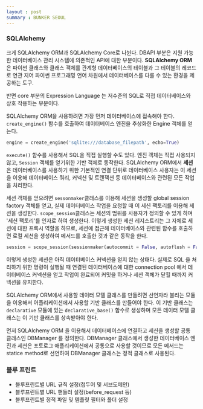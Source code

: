 ```yaml
---
layout : post
summary : BUNKER SEOUL
---
```



### SQLAlchemy

크게 SQLAlchemy ORM과 SQLAlchemy Core로 나뉜다. DBAPI 부분은 지원 가능한 데이터베이스 관리 시스템에 의존적인 API에 대한 부분이다. **SQLAlchemy ORM** 은 파이썬 클래스와 클래스 객체를 관계형 데이터베이스의 테이블과 그 테이블의 레코드로 연관 지어 파이썬 프로그래밍 언어 차원에서 데이터베이스를 다룰 수 있는 환경을 제공하는 도구.

반면 core 부분의 Expression Language 는 저수준의 SQL로 직접 데이터베이스와 상호 작용하는 부분이다.

SQLAlchemy ORM을 사용하려면 가장 먼저 데이터베이스에 접속해야 한다. `create_engine()` 함수를 호출하여 데이터베이스 엔진을 추상화한 Engine 객체를 얻는다.

```python
engine = create_engine('sqlite:///database_filepath', echo=True)
```

`execute()` 함수를 사용해서 SQL을 직접 실행할 수도 있다. 엔진 객체는 직접 사용되지 않고, `Session` 객체를 얻기위한 기반 객체로 동작한다. SQLAlchemy ORM에서 **세션**은 데이터베이스를 사용하기 위한 기본적인 연결 단위로 데이터베이스 사용자는 이 세션을 이용해 데이터베이스 쿼리, 커넥션 및 트랜잭션 등 데이터베이스와 관련된 모든 작업을 처리한다.

세션 객체를 얻으려면 `sessonmaker`클래스를 이용해 세션을 생성할 global session factory 객체를 얻고, 실제 데이터베이스 작업을 요청할 때 이 세션 팩토리를 이용해 세션을 생성한다. `scope_session`클래스는 세션의 범위를 사용자가 정의할 수 있게 하며 '세션 팩토리'를 인자로 하여 생성한다. 이렇게 생성한 세션 레지스트리는 그 자체로 세션에 대한 프록시 역할을 하므로, 세션에 접근해 데이터베이스와 관련된 함수를 호출하면 로컬 세션을 생성하여 메서드를 호출한 것과 같은 동작을 한다.

```python
session = scope_session(sessionmaker(autocommit = False, autoflush = False, bind = engine ))
```

이렇게 생성한 세션은 아직 데이터베이스 커넥션을 얻지 않는 상태다. 실제로 SQL 을 처리하기 위한 명령이 실행될 때 연결된 데이터베이스에 대한 connection pool 에서 데이터베이스 커넥션을 얻고 작업이 완료되어 커밋을 하거나 세션 객체가 닫힐 때까지 커넥션을 유지한다.

SQLAlchemy ORM에서 사용할 데이터 모델 클래스를 만들려면 선언자라 불리는 모듈을 이용해서 어플리케이션에서 사용할 기반 클래스를 만들어야 한다. 이 기반 클래스는 `declarative` 모듈에 있는 `declarative_base()` 함수로 생성하며 모든 데이터 모델 클래스는 이 기반 클래스를 상속받아야 한다.

먼저 SQLAlchemy ORM 을 이용해서 데이터베이스에 연결하고 세션을 생성할 공통 클래스인 DBManager 를 정의한다. DBManager 클래스에서 생성한 데이터베이스 엔진과 세션은 포토로그 애플리케이션에서 공통으로 사용할 것이므로 모든 메서드는 statice method로 선언하여 DBManager 클래스는 정적 클래스로 사용된다.

### 블루 프린트
- 블루프린트별 URL 규칙 설정(접두어 및 서브도메인)
- 블루프린트별 URL 핸들러 설정(before_request 등)
- 블루프린트별 정적 파일 및 템플릿 필터와 폴더 설정


